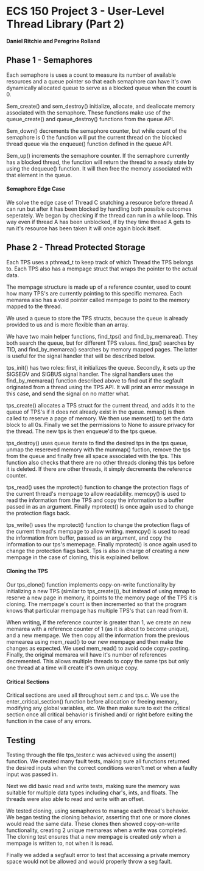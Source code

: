 # ECS 150 Project 3 - User-Level Thread Library (Part 2)
**Daniel Ritchie and Peregrine Rolland**

## Phase 1 - Semaphores
Each semaphore is uses a count to measure its number of available resources
and a queue pointer so that each semaphore can have it's own dynamically
allocated queue to serve as a blocked queue when the count is 0.

Sem_create() and sem_destroy() initialize, allocate, and deallocate memory
associated with the semaphore. These functions make use of the queue_create()
and queue_destroy() functions from the queue API. 

Sem_down() decrements the semaphore counter, but while count of the semaphore
is 0 the function will put the current thread on the blocked thread queue via
the enqueue() function defined in the queue API. 

Sem_up() increments the semaphore counter. If the semaphore currently has a 
blocked thread, the function will return the thread to a ready state by using
the dequeue() function. It will then free the memory associated with that
element in the queue.

#### Semaphore Edge Case
We solve the edge case of Thread C snatching a resource before thread A can
run but after it has been blocked by handling both possible outcomes
seperately. We began by checking if the thread can run in a while loop.
This way even if thread A has been unblocked, if by they time thread A
gets to run it's resource has been taken it will once again block itself. 

## Phase 2 - Thread Protected Storage
Each TPS uses a pthread_t to keep track of which Thread the TPS
belongs to. Each TPS also has a mempage struct that wraps the pointer to the
actual data.

The mempage structure is made up of a reference counter, used to count how
many TPS's are currently pointing to this specific memarea. Each memarea also
has a void pointer called mempage to point to the memory mapped to the thread.

We used a queue to store the TPS structs, because the queue is already provided
to us and is more flexible than an array.

We have two main helper functions, find_tps() and find_by_memarea(). They both
search the queue, but for different TPS values. find_tps() searches by TID, and
find_by_memarea() searches by memory mapped pages. The latter is useful for the
signal handler that will be described below.

tps_init() has two roles: first, it initializes the queue. Secondly, it sets up
the SIGSEGV and SIGBUS signal handler. The signal handlers uses the
find_by_memarea() function described above to find out if the segfault
originated from a thread using the TPS API. It will print an error message in
this case, and send the signal on no matter what.

tps_create() allocates a TPS struct for the current thread, and adds it to the
queue of TPS's if it does not already exist in the queue. mmap() is then called
to reserve a page of memory. We then use memset() to set the data block
to all 0s. Finally we set the permissions to None to assure privacy for the
thread. The new tps is then enqueue'd to the tps queue.

tps_destroy() uses queue iterate to find the desired tps in the tps queue,
unmap the resereved memory with the munmap() fuction, remove the tps from
the queue and finally free all space associated with the tps. This function
also checks that there are no other threads cloning this tps before it is
deleted. If there are other threads, it simply decrements the reference 
counter.

tps_read() uses the mprotect() function to change the protection flags of
the current thread's mempage to allow readability. memcpy() is used to read
the information from the TPS and copy the information to a buffer passed in
as an argument. Finally mprotect() is once again used to change the
protection flags back.

tps_write() uses the mprotect() function to change the protection flags of
the current thread's mempage to allow writing. memcpy() is used to read
the information from buffer, passed as an argument, and copy the information
to our tps's memepage. Finally mprotect() is once again used to change the
protection flags back. Tps is also in charge of creating a new mempage in
the case of cloning, this is explained bellow. 

#### Cloning the TPS
Our tps_clone() function implements copy-on-write functionality by initializing
a new TPS (similar to tps_create()), but instead of using mmap to reserve a new
page in memory, it points to the memory page of the TPS it is cloning. The
mempage's count is then incremented so that the program knows that particular
mempage has multiple TPS's that can read from it.

When writing, if the reference counter is greater than 1, we create an new
memarea with a reference counter of 1 (as it is about to become unique), and
a new mempage. We then copy all the information from the previous
memearea using mem_read() to our new mempage and then make the changes as
expected. We used mem_read() to avoid code copy+pasting. Finally, the original
memarea will have it's number of references decremented. This allows multiple
threads to copy the same tps but only one thread at a time will create it's
own unique copy.

#### Critical Sections
Critical sections are used all throughout sem.c and tps.c. We use the
enter_critical_section() function before allocation or freeing memory,
modifying any global variables, etc. We then make sure to exit the critical
section once all critical behavior is finished and/ or right before exiting the
function in the case of any errors. 

## Testing
Testing through the file tps_tester.c was achieved using the assert()
function. We created many fault tests, making sure all functions returned
the desired inputs when the correct conditions weren't met or when a faulty
input was passed in. 

Next we did basic read and write tests, making sure the memory was suitable
for multiple data types including char's, ints, and floats. The threads
were also able to read and write with an offset.

We tested cloning, using semaphores to manage each thread's behavior. We
began testing the cloning behavior, asserting that one or more clones would
read the same data. These clones then showed copy-on-write functionality,
creating 2 unique memareas when a write was completed. The cloning test ensures
that a new mempage is created *only* when a mempage is written to, not when it
is read. 

Finally we added a segfault error to test that accessing a private memory
space would not be allowed and would properly throw a seg fault.
